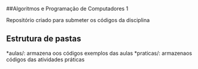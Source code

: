 ##Algoritmos e Programação de Computadores 1

Repositório criado para submeter os códigos da disciplina

## Estrutura de pastas

*aulas/: armazena oos códigos exemplos das aulas
*praticas/: armazenaos códigos das atividades práticas 
